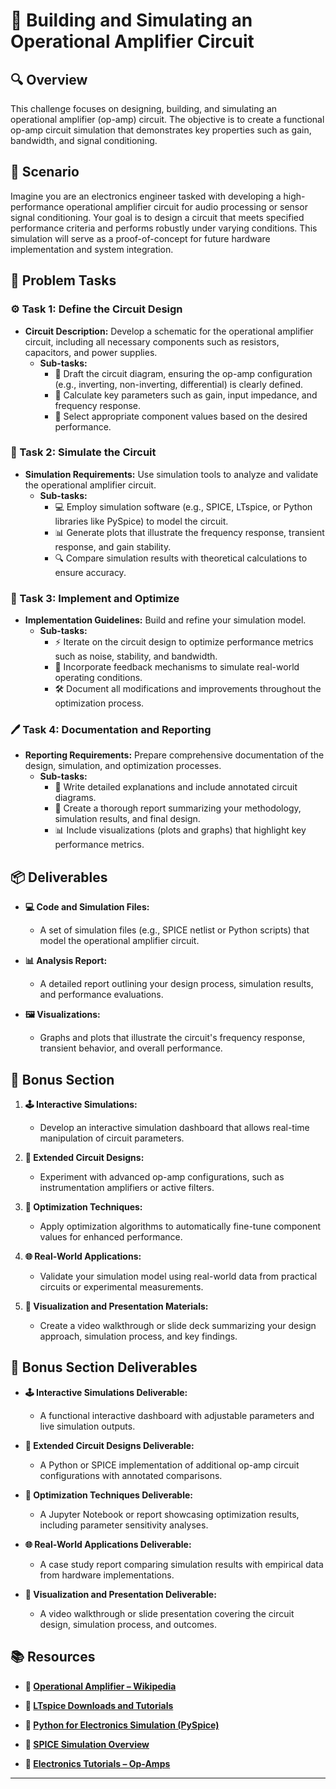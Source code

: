 # 🔌 Building and Simulating an Operational Amplifier Circuit

## 🔍 Overview
This challenge focuses on designing, building, and simulating an operational amplifier (op-amp) circuit. The objective is to create a functional op-amp circuit simulation that demonstrates key properties such as gain, bandwidth, and signal conditioning.

## 🚀 Scenario
Imagine you are an electronics engineer tasked with developing a high-performance operational amplifier circuit for audio processing or sensor signal conditioning. Your goal is to design a circuit that meets specified performance criteria and performs robustly under varying conditions. This simulation will serve as a proof-of-concept for future hardware implementation and system integration.

## 📝 Problem Tasks

### ⚙️ Task 1: Define the Circuit Design
- **Circuit Description:** Develop a schematic for the operational amplifier circuit, including all necessary components such as resistors, capacitors, and power supplies.
  - **Sub-tasks:**
    - 📐 Draft the circuit diagram, ensuring the op-amp configuration (e.g., inverting, non-inverting, differential) is clearly defined.
    - 🧮 Calculate key parameters such as gain, input impedance, and frequency response.
    - 🔧 Select appropriate component values based on the desired performance.

### 🔬 Task 2: Simulate the Circuit
- **Simulation Requirements:** Use simulation tools to analyze and validate the operational amplifier circuit.
  - **Sub-tasks:**
    - 💻 Employ simulation software (e.g., SPICE, LTspice, or Python libraries like PySpice) to model the circuit.
    - 📊 Generate plots that illustrate the frequency response, transient response, and gain stability.
    - 🔍 Compare simulation results with theoretical calculations to ensure accuracy.

### 🔧 Task 3: Implement and Optimize
- **Implementation Guidelines:** Build and refine your simulation model.
  - **Sub-tasks:**
    - ⚡ Iterate on the circuit design to optimize performance metrics such as noise, stability, and bandwidth.
    - 🔄 Incorporate feedback mechanisms to simulate real-world operating conditions.
    - 🛠️ Document all modifications and improvements throughout the optimization process.

### 🖊️ Task 4: Documentation and Reporting
- **Reporting Requirements:** Prepare comprehensive documentation of the design, simulation, and optimization processes.
  - **Sub-tasks:**
    - 📄 Write detailed explanations and include annotated circuit diagrams.
    - 📝 Create a thorough report summarizing your methodology, simulation results, and final design.
    - 📊 Include visualizations (plots and graphs) that highlight key performance metrics.

## 📦 Deliverables
- **💻 Code and Simulation Files:**
  - A set of simulation files (e.g., SPICE netlist or Python scripts) that model the operational amplifier circuit.

- **📊 Analysis Report:**
  - A detailed report outlining your design process, simulation results, and performance evaluations.

- **🖼️ Visualizations:**
  - Graphs and plots that illustrate the circuit's frequency response, transient behavior, and overall performance.

## 🎁 Bonus Section
1. **🕹️ Interactive Simulations:**
   - Develop an interactive simulation dashboard that allows real-time manipulation of circuit parameters.

2. **🧮 Extended Circuit Designs:**
   - Experiment with advanced op-amp configurations, such as instrumentation amplifiers or active filters.

3. **🔄 Optimization Techniques:**
   - Apply optimization algorithms to automatically fine-tune component values for enhanced performance.

4. **🌐 Real-World Applications:**
   - Validate your simulation model using real-world data from practical circuits or experimental measurements.

5. **🎥 Visualization and Presentation Materials:**
   - Create a video walkthrough or slide deck summarizing your design approach, simulation process, and key findings.

## 🏅 Bonus Section Deliverables
- **🕹️ Interactive Simulations Deliverable:**
  - A functional interactive dashboard with adjustable parameters and live simulation outputs.

- **🧮 Extended Circuit Designs Deliverable:**
  - A Python or SPICE implementation of additional op-amp circuit configurations with annotated comparisons.

- **🔄 Optimization Techniques Deliverable:**
  - A Jupyter Notebook or report showcasing optimization results, including parameter sensitivity analyses.

- **🌐 Real-World Applications Deliverable:**
  - A case study report comparing simulation results with empirical data from hardware implementations.

- **🎥 Visualization and Presentation Deliverable:**
  - A video walkthrough or slide presentation covering the circuit design, simulation process, and outcomes.

## 📚 Resources
- **🔗 [Operational Amplifier – Wikipedia](https://en.wikipedia.org/wiki/Operational_amplifier)**

- **🔗 [LTspice Downloads and Tutorials](https://www.analog.com/en/design-center/design-tools-and-calculators/ltspice-simulator.html)**

- **🔗 [Python for Electronics Simulation (PySpice)](https://pythonhosted.org/PySpice/)**

- **🔗 [SPICE Simulation Overview](https://www.allaboutcircuits.com/textbook/semiconductors/chpt-6/spice-simulation/)**

- **🔗 [Electronics Tutorials – Op-Amps](https://www.electronics-tutorials.ws/opamp/opamp.html)**

---
